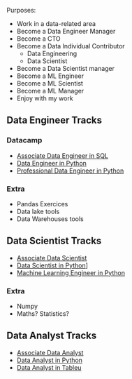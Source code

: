Purposes:
+ Work in a data-related area
+ Become a Data Engineer Manager
+ Become a CTO 
+ Become a Data Individual Contributor 
	+ Data Engineering 
	+ Data Scientist 
+ Become a Data Scientist manager 
+ Become a ML Engineer 
+ Become a ML Scientist
+ Become a ML Manager 
+ Enjoy with my work 

## Data Engineer Tracks

### Datacamp

+ [Associate Data Engineer in SQL](https://app.datacamp.com/learn/career-tracks/associate-data-engineer-in-sql)
+ [Data Engineer in Python](https://app.datacamp.com/learn/career-tracks/data-engineer-in-python) 
+ [Professional Data Engineer in Python](https://app.datacamp.com/learn/career-tracks/associate-data-engineer-in-sql)

### Extra
 + Pandas Exercices
 + Data lake tools
 + Data Warehouses tools

## Data Scientist Tracks
 
+ [Associate Data Scientist](https://app.datacamp.com/learn/career-tracks/associate-data-scientist-in-python)
+ [Data Scientist in Python](https://app.datacamp.com/learn/career-tracks/data-scientist-in-python)]
+ [Machine Learning Engineer in Python](https://app.datacamp.com/learn/career-tracks/machine-learning-scientist-with-python)

### Extra
+ Numpy
+ Maths? Statistics?

## Data Analyst Tracks
+ [Associate Data Analyst](https://app.datacamp.com/learn/career-tracks/associate-data-analyst-in-sql)
+ [Data Analyst in Python](https://app.datacamp.com/learn/career-tracks/data-analyst-with-python)
+ [Data Analyst in Tableu](https://app.datacamp.com/learn/career-tracks/data-analyst-in-tableau)



